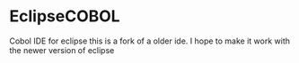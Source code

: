 EclipseCOBOL
============

Cobol IDE for eclipse
this is a fork of a older ide. I hope to make it work with the newer version of eclipse
